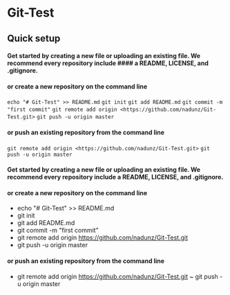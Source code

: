 # Git-Test

## Quick setup

#### Get started by creating a new file or uploading an existing file. We recommend every repository include #### a README, LICENSE, and .gitignore.

#### or create a new repository on the command line

`echo "# Git-Test" >> README.md`
`git init`
`git add README.md`
`git commit -m "first commit"`
`git remote add origin <https://github.com/nadunz/Git-Test.git>`
`git push -u origin master`

#### or push an existing repository from the command line

`git remote add origin <https://github.com/nadunz/Git-Test.git>`
`git push -u origin master`
#### Get started by creating a new file or uploading an existing file. We recommend every repository include a README, LICENSE, and .gitignore.
#### or create a new repository on the command line

* echo "# Git-Test" >> README.md
* git init
* git add README.md
* git commit -m "first commit"
* git remote add origin <https://github.com/nadunz/Git-Test.git>
* git push -u origin master

#### or push an existing repository from the command line

* git remote add origin <https://github.com/nadunz/Git-Test.git>
~ git push -u origin master
